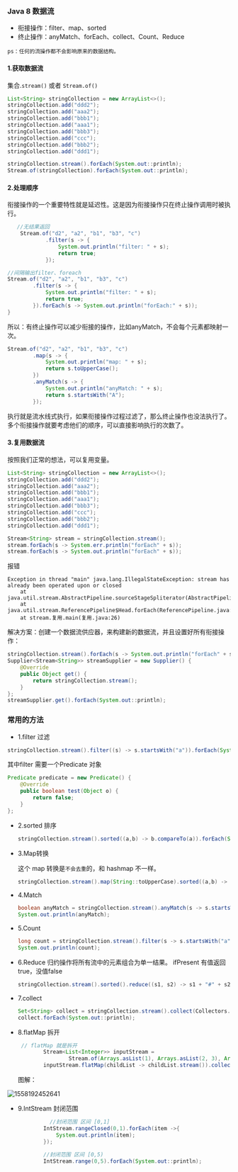 ### Java 8 数据流

- 衔接操作：filter、map、sorted
- 终止操作：anyMatch、forEach、collect、Count、Reduce

`ps：任何的流操作都不会影响原来的数据结构。`

#### 1.获取数据流

集合.`stream()` 或者 `Stream.of()`

```java
List<String> stringCollection = new ArrayList<>();
stringCollection.add("ddd2");
stringCollection.add("aaa2");
stringCollection.add("bbb1");
stringCollection.add("aaa1");
stringCollection.add("bbb3");
stringCollection.add("ccc");
stringCollection.add("bbb2");
stringCollection.add("ddd1");

stringCollection.stream().forEach(System.out::println);
Stream.of(stringCollection).forEach(System.out::println);
```

#### 2.处理顺序

衔接操作的一个重要特性就是延迟性。这是因为衔接操作只在终止操作调用时被执行。

```java
   //无结果返回
    Stream.of("d2", "a2", "b1", "b3", "c")
            .filter(s -> {
                System.out.println("filter: " + s);
                return true;
            });
```


```java
//间隔输出filter、foreach
Stream.of("d2", "a2", "b1", "b3", "c")
        .filter(s -> {
            System.out.println("filter: " + s);
            return true;
        }).forEach(s -> System.out.println("forEach:" + s));
}
```


所以：有终止操作可以减少衔接的操作，比如anyMatch，不会每个元素都映射一次。

```java
Stream.of("d2", "a2", "b1", "b3", "c")
        .map(s -> {
            System.out.println("map: " + s);
            return s.toUpperCase();
        })
        .anyMatch(s -> {
            System.out.println("anyMatch: " + s);
            return s.startsWith("A");
        });
```

执行就是流水线式执行，如果衔接操作过程过滤了，那么终止操作也没法执行了。多个衔接操作就要考虑他们的顺序，可以直接影响执行的次数了。

#### 3.复用数据流

按照我们正常的想法，可以复用变量。

```java
List<String> stringCollection = new ArrayList<>();
stringCollection.add("ddd2");
stringCollection.add("aaa2");
stringCollection.add("bbb1");
stringCollection.add("aaa1");
stringCollection.add("bbb3");
stringCollection.add("ccc");
stringCollection.add("bbb2");
stringCollection.add("ddd1");

Stream<String> stream = stringCollection.stream();
stream.forEach(s -> System.err.println("forEach" + s));
stream.forEach(s -> System.out.println("forEach" + s));
```

报错

```shell
Exception in thread "main" java.lang.IllegalStateException: stream has already been operated upon or closed
	at java.util.stream.AbstractPipeline.sourceStageSpliterator(AbstractPipeline.java:279)
	at java.util.stream.ReferencePipeline$Head.forEach(ReferencePipeline.java:580)
	at stream.复用.main(复用.java:26)
```

解决方案：创建一个数据流供应器，来构建新的数据流，并且设置好所有衔接操作：

```java
stringCollection.stream().forEach(s -> System.out.println("forEach" + s));
Supplier<Stream<String>> streamSupplier = new Supplier() {
    @Override
    public Object get() {
        return stringCollection.stream();
    }
};
streamSupplier.get().forEach(System.out::println);
```



### 常用的方法

- 1.filter 过滤

```java
stringCollection.stream().filter((s) -> s.startsWith("a")).forEach(System.out::println);
```

其中filter 需要一个Predicate 对象

```java
Predicate predicate = new Predicate() {
    @Override
    public boolean test(Object o) {
        return false;
    }
};
```

- 2.sorted 排序

  ```java
  stringCollection.stream().sorted((a,b) -> b.compareTo(a)).forEach(System.out::println);
  ```

- 3.Map转换

  这个 map 转换是`不会去重`的，和 hashmap 不一样。

  ```java
  stringCollection.stream().map(String::toUpperCase).sorted((a,b) -> b.compareTo(a)).forEach(System.out::println);
  ```

- 4.Match 

  ```java
  boolean anyMatch = stringCollection.stream().anyMatch(s -> s.startsWith("s"));
  System.out.println(anyMatch);
  ```

- 5.Count

  ```java
  long count = stringCollection.stream().filter(s -> s.startsWith("a")).count();
  System.out.println(count);
  ```

- 6.Reduce 归约操作将所有流中的元素组合为单一结果。
  ifPresent 有值返回true，没值false

  ```java
  stringCollection.stream().sorted().reduce((s1, s2) -> s1 + "#" + s2).ifPresent(System.out::println);
  ```

- 7.collect

  ```java
  Set<String> collect = stringCollection.stream().collect(Collectors.toSet());
  collect.forEach(System.out::println);
  ```

- 8.flatMap 拆开

  ```java
   // flatMap 就是拆开
          Stream<List<Integer>> inputStream =
                  Stream.of(Arrays.asList(1), Arrays.asList(2, 3), Arrays.asList(4, 5, 6));
          inputStream.flatMap(childList -> childList.stream()).collect(Collectors.toList());
  ```

  图解：

![1558192452641](https://i.loli.net/2019/06/15/5d046f45d36b519497.jpg)

- 9.IntStream 封闭范围

  ```java
    		//封闭范围 区间 [0,1]
          IntStream.rangeClosed(0,1).forEach(item ->{
              System.out.println(item);
          });
          
          //封闭范围 区间 [0,5)
          IntStream.range(0,5).forEach(System.out::println);
  ```

  


